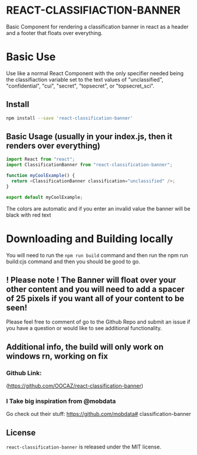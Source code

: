 # REACT-CLASSIFIACTION-BANNER

Basic Component for rendering a classification banner in react as a header and a footer that floats over everything.

# Basic Use

Use like a normal React Component with the only specifier needed being the classifiaction variable set to the text values of "unclassified", "confidential", "cui", "secret", "topsecret", or "topsecret_sci".

## Install

```bash
npm install --save 'react-classification-banner'
```

## Basic Usage (usually in your index.js, then it renders over everything)

```js
import React from "react";
import ClassificationBanner from "react-classification-banner";

function myCoolExample() {
  return <ClassificationBanner classification="unclassified" />;
}

export default myCoolExample;
```

The colors are automatic and if you enter an invalid value the banner will be black with red text

# Downloading and Building locally

You will need to run the `npm run build` command and then run the npm run build:cjs command and then you should be good to go.

## ! Please note ! The Banner will float over your other content and you will need to add a spacer of 25 pixels if you want all of your content to be seen!

Please feel free to comment of go to the Github Repo and submit an issue if you have a question or would like to see additional functionality.

## Additional info, the build will only work on windows rn, working on fix

### Github Link:

(https://github.com/OOCAZ/react-classification-banner)

### I Take big inspiration from @mobdata

Go check out their stuff: https://github.com/mobdata# classification-banner

## License

`react-classification-banner` is released under the MIT license.
